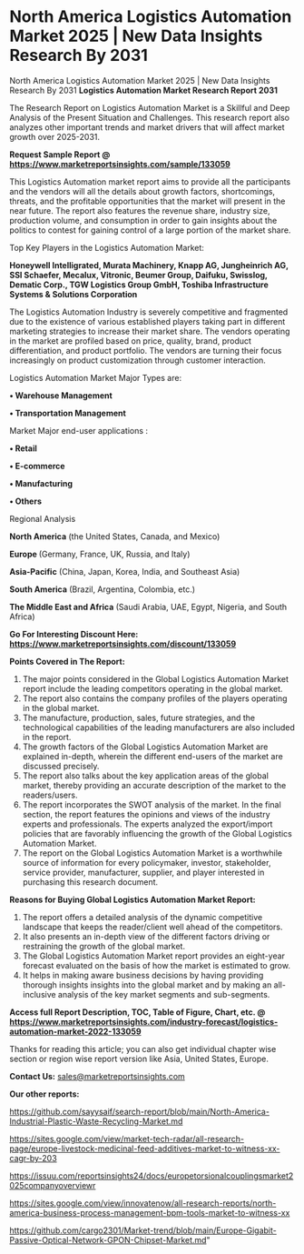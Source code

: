 # North America Logistics Automation Market 2025 | New Data Insights Research By 2031
 North America Logistics Automation Market 2025 | New Data Insights Research By 2031
<strong>Logistics Automation Market Research Report 2031</strong>

The Research Report on Logistics Automation Market is a Skillful and Deep Analysis of the Present Situation and Challenges. This research report also analyzes other important trends and market drivers that will affect market growth over 2025-2031.

<strong>Request Sample Report @ <a href=https://www.marketreportsinsights.com/sample/133059>https://www.marketreportsinsights.com/sample/133059</a></strong>

This Logistics Automation market report aims to provide all the participants and the vendors will all the details about growth factors, shortcomings, threats, and the profitable opportunities that the market will present in the near future. The report also features the revenue share, industry size, production volume, and consumption in order to gain insights about the politics to contest for gaining control of a large portion of the market share.

Top Key Players in the Logistics Automation Market:

<strong>Honeywell Intelligrated, Murata Machinery, Knapp AG, Jungheinrich AG, SSI Schaefer, Mecalux, Vitronic, Beumer Group, Daifuku, Swisslog, Dematic Corp., TGW Logistics Group GmbH, Toshiba Infrastructure Systems & Solutions Corporation</strong>

The Logistics Automation Industry is severely competitive and fragmented due to the existence of various established players taking part in different marketing strategies to increase their market share. The vendors operating in the market are profiled based on price, quality, brand, product differentiation, and product portfolio. The vendors are turning their focus increasingly on product customization through customer interaction.

Logistics Automation Market Major Types are:

<strong>• Warehouse Management

• Transportation Management</strong>

Market Major end-user applications :

<strong>• Retail

• E-commerce

• Manufacturing

• Others</strong>

Regional Analysis

</u><strong><b>North America</b></strong> (the United States, Canada, and Mexico)

<strong><b>Europe </b></strong>(Germany, France, UK, Russia, and Italy)

<strong><b>Asia-Pacific</b></strong> (China, Japan, Korea, India, and Southeast Asia)

<strong><b>South America</b></strong> (Brazil, Argentina, Colombia, etc.)

<strong><b>The Middle East and Africa</b></strong> (Saudi Arabia, UAE, Egypt, Nigeria, and South Africa)

<strong>Go For Interesting Discount Here: <a href=https://www.marketreportsinsights.com/discount/133059>https://www.marketreportsinsights.com/discount/133059</a></strong>

<strong>Points Covered in The Report:</strong>
<ol>
  <li>The major points considered in the Global Logistics Automation Market report include the leading competitors operating in the global market.</li>
  <li>The report also contains the company profiles of the players operating in the global market.</li>
  <li>The manufacture, production, sales, future strategies, and the technological capabilities of the leading manufacturers are also included in the report.</li>
  <li>The growth factors of the Global Logistics Automation Market are explained in-depth, wherein the different end-users of the market are discussed precisely.</li>
  <li>The report also talks about the key application areas of the global market, thereby providing an accurate description of the market to the readers/users.</li>
  <li>The report incorporates the SWOT analysis of the market. In the final section, the report features the opinions and views of the industry experts and professionals. The experts analyzed the export/import policies that are favorably influencing the growth of the Global Logistics Automation Market.</li>
  <li>The report on the Global Logistics Automation Market is a worthwhile source of information for every policymaker, investor, stakeholder, service provider, manufacturer, supplier, and player interested in purchasing this research document.</li>
</ol>
<strong>Reasons for Buying Global Logistics Automation Market Report:</strong>

<ol>
  <li>The report offers a detailed analysis of the dynamic competitive landscape that keeps the reader/client well ahead of the competitors.</li>
  <li>It also presents an in-depth view of the different factors driving or restraining the growth of the global market.</li>
  <li>The Global Logistics Automation Market report provides an eight-year forecast evaluated on the basis of how the market is estimated to grow.</li>
  <li>It helps in making aware business decisions by having providing thorough insights insights into the global market and by making an all-inclusive analysis of the key market segments and sub-segments.</li>
</ol>
<strong>Access full Report Description, TOC, Table of Figure, Chart, etc. @ <a href=https://www.marketreportsinsights.com/industry-forecast/logistics-automation-market-2022-133059>https://www.marketreportsinsights.com/industry-forecast/logistics-automation-market-2022-133059</a></strong>


Thanks for reading this article; you can also get individual chapter wise section or region wise report version like Asia, United States, Europe.

<strong>Contact Us:</strong>
sales@marketreportsinsights.com

<strong>Our other reports:</strong>

<a href=https://github.com/sayysaif/search-report/blob/main/North-America-Industrial-Plastic-Waste-Recycling-Market.md>https://github.com/sayysaif/search-report/blob/main/North-America-Industrial-Plastic-Waste-Recycling-Market.md</a>

<a href=https://sites.google.com/view/market-tech-radar/all-research-page/europe-livestock-medicinal-feed-additives-market-to-witness-xx-cagr-by-203>https://sites.google.com/view/market-tech-radar/all-research-page/europe-livestock-medicinal-feed-additives-market-to-witness-xx-cagr-by-203</a>

<a href=https://issuu.com/reportsinsights24/docs/europetorsionalcouplingsmarket2025companyoverviewr>https://issuu.com/reportsinsights24/docs/europetorsionalcouplingsmarket2025companyoverviewr</a>

<a href=https://sites.google.com/view/innovatenow/all-research-reports/north-america-business-process-management-bpm-tools-market-to-witness-xx>https://sites.google.com/view/innovatenow/all-research-reports/north-america-business-process-management-bpm-tools-market-to-witness-xx</a>

<a href=https://github.com/cargo2301/Market-trend/blob/main/Europe-Gigabit-Passive-Optical-Network-GPON-Chipset-Market.md>https://github.com/cargo2301/Market-trend/blob/main/Europe-Gigabit-Passive-Optical-Network-GPON-Chipset-Market.md</a>"
